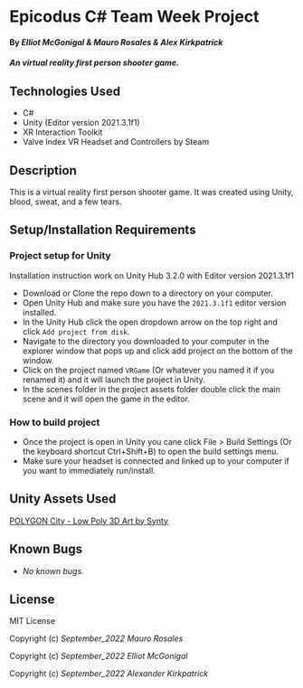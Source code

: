 # Epicodus C# Team Week Project

#### By _**Elliot McGonigal & Mauro Rosales & Alex Kirkpatrick**_

#### _An virtual reality first person shooter game._

## Technologies Used

* C#
* Unity (Editor version 2021.3.1f1)
* XR Interaction Toolkit
* Valve Index VR Headset and Controllers by Steam

## Description

This is a virtual reality first person shooter game. It was created using Unity, blood, sweat, and a few tears. 

## Setup/Installation Requirements

### Project setup for Unity
Installation instruction work on Unity Hub 3.2.0 with Editor version 2021.3.1f1
* Download or Clone the repo down to a directory on your computer.
* Open Unity Hub and make sure you have the <code>2021.3.1f1</code> editor version installed.
* In the Unity Hub click the open dropdown arrow on the top right and click <code>Add project from disk</code>.
* Navigate to the directory you downloaded to your computer in the explorer window that pops up and click add project on the bottom of the window.
* Click on the project named <code>VRGame</code> (Or whatever you named it if you renamed it) and it will launch the project in Unity.
* In the scenes folder in the project assets folder double click the main scene and it will open the game in the editor.

### How to build project
* Once the project is open in Unity you cane click File > Build Settings (Or the keyboard shortcut Ctrl+Shift+B) to open the build settings menu.
* Make sure your headset is connected and linked up to your computer if you want to immediately run/install.

## Unity Assets Used
[POLYGON City - Low Poly 3D Art by Synty](https://assetstore.unity.com/packages/3d/environments/urban/polygon-city-low-poly-3d-art-by-synty-95214)<br />

## Known Bugs

* _No known bugs._

## License

MIT License

Copyright (c) _September_2022_ _Mauro Rosales_

Copyright (c) _September_2022_ _Elliot McGonigal_

Copyright (c) _September_2022_ _Alexander Kirkpatrick_